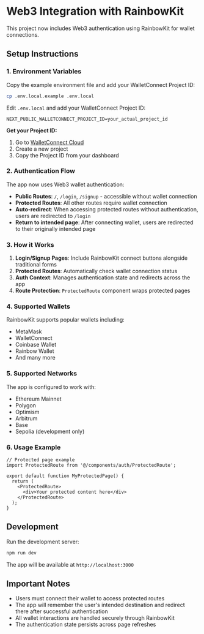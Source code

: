 # Web3 Integration with RainbowKit

This project now includes Web3 authentication using RainbowKit for wallet connections.

## Setup Instructions

### 1. Environment Variables

Copy the example environment file and add your WalletConnect Project ID:

```bash
cp .env.local.example .env.local
```

Edit `.env.local` and add your WalletConnect Project ID:

```
NEXT_PUBLIC_WALLETCONNECT_PROJECT_ID=your_actual_project_id
```

**Get your Project ID:**
1. Go to [WalletConnect Cloud](https://cloud.walletconnect.com)
2. Create a new project
3. Copy the Project ID from your dashboard

### 2. Authentication Flow

The app now uses Web3 wallet authentication:

- **Public Routes**: `/`, `/login`, `/signup` - accessible without wallet connection
- **Protected Routes**: All other routes require wallet connection
- **Auto-redirect**: When accessing protected routes without authentication, users are redirected to `/login`
- **Return to intended page**: After connecting wallet, users are redirected to their originally intended page

### 3. How it Works

1. **Login/Signup Pages**: Include RainbowKit connect buttons alongside traditional forms
2. **Protected Routes**: Automatically check wallet connection status
3. **Auth Context**: Manages authentication state and redirects across the app
4. **Route Protection**: `ProtectedRoute` component wraps protected pages

### 4. Supported Wallets

RainbowKit supports popular wallets including:
- MetaMask
- WalletConnect
- Coinbase Wallet
- Rainbow Wallet
- And many more

### 5. Supported Networks

The app is configured to work with:
- Ethereum Mainnet
- Polygon
- Optimism
- Arbitrum
- Base
- Sepolia (development only)

### 6. Usage Example

```tsx
// Protected page example
import ProtectedRoute from '@/components/auth/ProtectedRoute';

export default function MyProtectedPage() {
  return (
    <ProtectedRoute>
      <div>Your protected content here</div>
    </ProtectedRoute>
  );
}
```

## Development

Run the development server:

```bash
npm run dev
```

The app will be available at `http://localhost:3000`

## Important Notes

- Users must connect their wallet to access protected routes
- The app will remember the user's intended destination and redirect there after successful authentication
- All wallet interactions are handled securely through RainbowKit
- The authentication state persists across page refreshes

